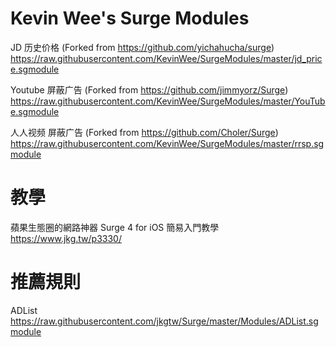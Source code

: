 # Kevin Wee's Surge Modules

JD 历史价格 (Forked from https://github.com/yichahucha/surge)
https://raw.githubusercontent.com/KevinWee/SurgeModules/master/jd_price.sgmodule

Youtube 屏蔽广告 (Forked from https://github.com/jimmyorz/Surge)
https://raw.githubusercontent.com/KevinWee/SurgeModules/master/YouTube.sgmodule

人人视频 屏蔽广告 (Forked from https://github.com/Choler/Surge)
https://raw.githubusercontent.com/KevinWee/SurgeModules/master/rrsp.sgmodule


# 教學
蘋果生態圈的網路神器 Surge 4 for iOS 簡易入門教學
https://www.jkg.tw/p3330/

# 推薦規則
ADList
https://raw.githubusercontent.com/jkgtw/Surge/master/Modules/ADList.sgmodule
